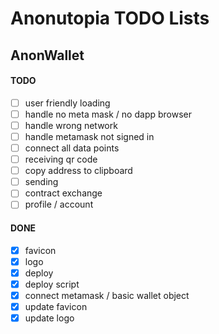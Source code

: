 # Anonutopia TODO Lists

## AnonWallet

#### TODO

- [ ] user friendly loading
- [ ] handle no meta mask / no dapp browser
- [ ] handle wrong network
- [ ] handle metamask not signed in
- [ ] connect all data points
- [ ] receiving qr code
- [ ] copy address to clipboard
- [ ] sending
- [ ] contract exchange
- [ ] profile / account

#### DONE

- [x] favicon
- [x] logo
- [x] deploy
- [x] deploy script
- [x] connect metamask / basic wallet object
- [x] update favicon
- [x] update logo

